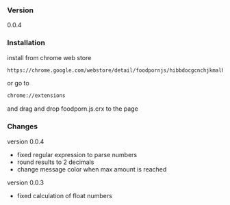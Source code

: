 ### Version
0.0.4

### Installation

install from chrome web store

```sh
https://chrome.google.com/webstore/detail/foodpornjs/hibbdocgcnchjkmalhdddiacikhanndd?hl=en-US
```

or go to 
```sh
chrome://extensions
```
and drag and drop foodporn.js.crx to the page

### Changes

version 0.0.4

* fixed regular expression to parse numbers
* round results to 2 decimals
* change message color when max amount is reached

version 0.0.3

* fixed calculation of float numbers